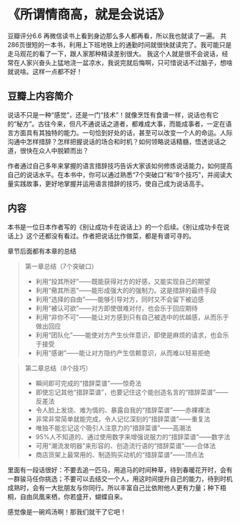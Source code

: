 # 《所谓情商高，就是会说话》

 豆瓣评分6.6
再微信读书上看到身边那么多人都再看，所以我也就读了一遍。
共286页很短的一本书，利用上下班地铁上的通勤时间就很快就读完了。我可能只是走马观花的看了一下，跟人家那种精读差别很大。
我这个人就是很不会说话，经常在人家兴奋头上猛地浇一盆凉水，我说完就后悔啊，只可惜说话不过脑子，想啥就说啥。这样一点都不好！

## 豆瓣上内容简介
说话不只是一种“感觉”，还是一门“技术”！就像烹饪有食谱一样，说话也有它的“秘方”。古往今来，但凡不通说话之道者，都难成大事，而能成事者，一定在语言方面具有其独特的能力。一句恰到好处的话，甚至可以改变一个人的命运。人际沟通中怎样措辞？怎样把握说话的场合和时机？如何领略说话精髓，悟透说话之道，很快在众人中脱颖而出？

作者通过自己多年来掌握的语言措辞技巧告诉大家该如何修炼说话能力，如何提高自己的说话水平。在本书中，你可以通过熟悉“7个突破口”和“8个技巧”，并阅读大量实践故事，更好地掌握并运用语言措辞的技巧，使自己成为说话高手。

## 内容
本书是一位日本作者写的《别让成功卡在说话上》的一个后续。《别让成功卡在说话上》这个还都没有看过。作者把说话比作做菜，都是有谱可寻的。


章节后面都有本章的总结
> 第一章总结（7个突破口）
> * 利用“投其所好”——既能获得对方的好感，又能实现自己的期望
> * 利用“儆其所恶”——能形成强大的的强制力。这是措辞的最终手段
> * 利用“选择的自由”——能够引导对方，同时又不会留下被迫感
> * 利用“被认可欲”——对方即使很难对付，也会乐于回应期待
> * 利用“非你不可”——能让对方感到只有自己被选中的优越感，从而乐于做出回应
> * 利用“团队化”——能使对方产生伙伴意识，即使是麻烦的请求，也会乐于接受
> * 利用“感谢”——能让对方隐约产生信赖意识，从而难以轻易拒绝

> 第二章总结（8个技巧）
> * 瞬间即可完成的“措辞菜谱”——惊奇法
> * 即使忘记其他“措辞菜谱”，也要记住这个能创造名言的“措辞菜谱”——反差法
> * 令人脸上发烧、难为情的、暴露自我的“措辞菜谱”——赤裸裸法
> * 非常非常简单就能完成，令人记忆深刻的“措辞菜谱”——重复法
> * 唯独不能忘记这个吸引人注意力的“措辞菜谱”——高潮法
> * 95%人不知道的、通过使用数字来增强说服力的“措辞菜谱”——数字法
> * 可用“潮流发明器”来形容的、创造流行语的“措辞菜谱”——合体法
> * 商店货架上最常用的、制造购买动机的“措辞菜谱”——顶点法

里面有一段话很好：不要去追一匹马，用追马的时间种草，待到春暖花开时，会有一群骏马任你挑选；不要可以去结交一个人，用这时间提升自己的能力，待到时机成熟时，会有一大批朋友与你同行。所以丰富自己比依附他人更有力量；种下梧桐，自由凤凰来栖，你若盛开，蝴蝶自来。

感觉像是一碗鸡汤啊！那我们就干了它吧！
